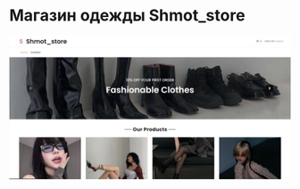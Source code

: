 Магазин одежды Shmot_store
============
![Image alt](https://github.com/LAshinCHE/shmot_store/blob/main/index.png)
